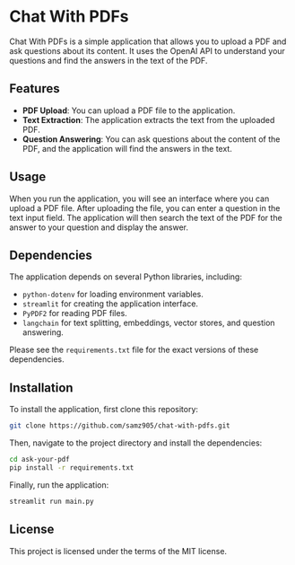 # Chat With PDFs

Chat With PDFs is a simple application that allows you to upload a PDF and ask questions about its content. It uses the OpenAI API to understand your questions and find the answers in the text of the PDF.

## Features

- **PDF Upload**: You can upload a PDF file to the application.
- **Text Extraction**: The application extracts the text from the uploaded PDF.
- **Question Answering**: You can ask questions about the content of the PDF, and the application will find the answers in the text.

## Usage

When you run the application, you will see an interface where you can upload a PDF file. After uploading the file, you can enter a question in the text input field. The application will then search the text of the PDF for the answer to your question and display the answer.

## Dependencies

The application depends on several Python libraries, including:

- `python-dotenv` for loading environment variables.
- `streamlit` for creating the application interface.
- `PyPDF2` for reading PDF files.
- `langchain` for text splitting, embeddings, vector stores, and question answering.

Please see the `requirements.txt` file for the exact versions of these dependencies.

## Installation

To install the application, first clone this repository:

```bash
git clone https://github.com/samz905/chat-with-pdfs.git
```

Then, navigate to the project directory and install the dependencies:

```bash
cd ask-your-pdf
pip install -r requirements.txt
```

Finally, run the application:

```bash
streamlit run main.py
```

## License

This project is licensed under the terms of the MIT license.

